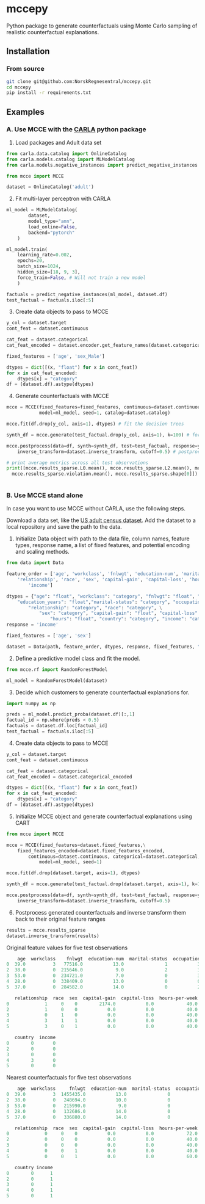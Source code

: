# mccepy
Python package to generate counterfactuals using Monte Carlo sampling of realistic counterfactual explanations.


## Installation

### From source

```bash
git clone git@github.com:NorskRegnesentral/mccepy.git
cd mccepy
pip install -r requirements.txt
```

## Examples

### A. Use MCCE with the [CARLA](https://github.com/carla-recourse/CARLA) python package

1.  Load packages and Adult data set

```Python
from carla.data.catalog import OnlineCatalog
from carla.models.catalog import MLModelCatalog
from carla.models.negative_instances import predict_negative_instances

from mcce import MCCE

dataset = OnlineCatalog('adult')

```

2. Fit multi-layer perceptron with CARLA

```Python
ml_model = MLModelCatalog(
        dataset, 
        model_type="ann", 
        load_online=False, 
        backend="pytorch"
    )

ml_model.train(
    learning_rate=0.002,
    epochs=20,
    batch_size=1024,
    hidden_size=[18, 9, 3],
    force_train=False, # Will not train a new model
    )

factuals = predict_negative_instances(ml_model, dataset.df)
test_factual = factuals.iloc[:5]
```

3. Create data objects to pass to MCCE

```Python
y_col = dataset.target
cont_feat = dataset.continuous

cat_feat = dataset.categorical
cat_feat_encoded = dataset.encoder.get_feature_names(dataset.categorical)

fixed_features = ['age', 'sex_Male']

dtypes = dict([(x, "float") for x in cont_feat])
for x in cat_feat_encoded:
    dtypes[x] = "category"
df = (dataset.df).astype(dtypes)

```

4. Generate counterfactuals with MCCE

```Python
mcce = MCCE(fixed_features=fixed_features, continuous=dataset.continuous, categorical=dataset.categorical,\
            model=ml_model, seed=1, catalog=dataset.catalog)

mcce.fit(df.drop(y_col, axis=1), dtypes) # fit the decision trees

synth_df = mcce.generate(test_factual.drop(y_col, axis=1), k=100) # for each test obs

mcce.postprocess(data=df, synth=synth_df, test=test_factual, response=y_col, \
    inverse_transform=dataset.inverse_transform, cutoff=0.5) # postprocess the samples

# print average metrics across all test observations
print([mcce.results_sparse.L0.mean(), mcce.results_sparse.L2.mean(), mcce.results_sparse.feasibility.mean(),\
  mcce.results_sparse.violation.mean(), mcce.results_sparse.shape[0]])
    
```

### B. Use MCCE stand alone

In case you want to use MCCE without CARLA, use the following steps. 

Download a data set, like the [US adult census dataset](https://archive.ics.uci.edu/ml/datasets/adult). Add the dataset to a local repository and save the path to the data. 


1. Initialize Data object with path to the data file, column names, feature types, response name, a list of fixed features, and potential encoding and scaling methods. 

```Python
from data import Data

feature_order = ['age', 'workclass', 'fnlwgt', 'education-num', 'marital-status', 'occupation'\
    'relationship', 'race', 'sex', 'capital-gain', 'capital-loss', 'hours-per-week', 'country'\
        'income']

dtypes = {"age": "float", "workclass": "category", "fnlwgt": "float", "degree": "category"\
    "education_years": "float","marital-status": "category", "occupation": "category"\
        "relationship": "category", "race": "category", \
            "sex": "category", "capital-gain": "float", "capital-loss": "float", \
                "hours": "float", "country": "category", "income": "category"}
response = 'income'

fixed_features = ['age', 'sex']

dataset = Data(path, feature_order, dtypes, response, fixed_features, "OneHot_drop_first", "MinMax")
```

2. Define a predictive model class and fit the model. 


```Python
from mcce.rf import RandomForestModel

ml_model = RandomForestModel(dataset)

```

3. Decide which customers to generate counterfactual explanations for.

```Python
import numpy as np

preds = ml_model.predict_proba(dataset.df)[:,1]
factual_id = np.where(preds < 0.5)
factuals = dataset.df.loc[factual_id]
test_factual = factuals.iloc[:5]

```

4. Create data objects to pass to MCCE

```Python
y_col = dataset.target
cont_feat = dataset.continuous

cat_feat = dataset.categorical
cat_feat_encoded = dataset.categorical_encoded

dtypes = dict([(x, "float") for x in cont_feat])
for x in cat_feat_encoded:
    dtypes[x] = "category"
df = (dataset.df).astype(dtypes)
```

5. Initialize MCCE object and generate counterfactual explanations using CART

```Python
from mcce import MCCE

mcce = MCCE(fixed_features=dataset.fixed_features,\
    fixed_features_encoded=dataset.fixed_features_encoded,
        continuous=dataset.continuous, categorical=dataset.categorical,\
            model=ml_model, seed=1)

mcce.fit(df.drop(dataset.target, axis=1), dtypes)

synth_df = mcce.generate(test_factual.drop(dataset.target, axis=1), k=100)

mcce.postprocess(data=df, synth=synth_df, test=test_factual, response=y_col, \
    inverse_transform=dataset.inverse_transform, cutoff=0.5)

```

6. Postprocess generated counterfactuals and inverse transform them back to their original feature ranges

```Python
results = mcce.results_sparse
dataset.inverse_transform(results)

```
Original feature values for five test observations
```Python
    age  workclass    fnlwgt  education-num  marital-status  occupation  \
0  39.0          3   77516.0           13.0               1           3   
2  38.0          0  215646.0            9.0               2           3   
3  53.0          0  234721.0            7.0               0           3   
4  28.0          0  338409.0           13.0               0           0   
5  37.0          0  284582.0           14.0               0           2   

   relationship  race  sex  capital-gain  capital-loss  hours-per-week  \
0             1     0    0        2174.0           0.0            40.0   
2             1     0    0           0.0           0.0            40.0   
3             0     1    0           0.0           0.0            40.0   
4             3     1    1           0.0           0.0            40.0   
5             3     0    1           0.0           0.0            40.0   

   country  income  
0        0       0  
2        0       0  
3        0       0  
4        3       0  
5        0       0

```


Nearest counterfactuals for five test observations
```Python
    age  workclass     fnlwgt  education-num  marital-status  occupation  \
0  39.0          3  1455435.0           13.0               0           3   
2  38.0          0   248694.0           10.0               0           3   
3  53.0          0   215990.0            9.0               0           3   
4  28.0          0   132686.0           14.0               0           0   
5  37.0          0   336880.0           14.0               0           2   

   relationship  race  sex  capital-gain  capital-loss  hours-per-week  \
0             0     0    0           0.0           0.0            72.0   
2             0     0    0           0.0           0.0            40.0   
3             0     0    0           0.0           0.0            40.0   
4             0     0    1           0.0           0.0            40.0   
5             0     0    1           0.0           0.0            60.0   

   country income  
0        0      1  
2        0      1  
3        0      1  
4        0      1  
5        0      1
```


